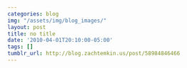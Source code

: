 ```yaml
---
categories: blog
img: "/assets/img/blog_images/" 
layout: post
title: no title
date: '2010-04-01T20:10:00-05:00'
tags: []
tumblr_url: http://blog.zachtemkin.us/post/58984846466
---
```

